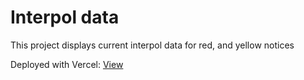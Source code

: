 # Interpol data

This project displays current interpol data for red, and yellow notices

Deployed with Vercel: [View](https://interpol.bjnunez.com/)
